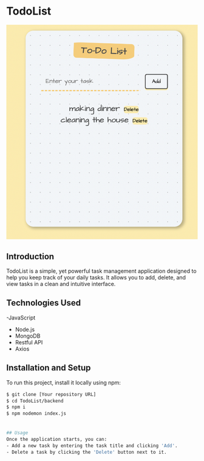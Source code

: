 # TodoList

![TodoList](https://github.com/elit1986/TodoList/blob/main/todo.jpg)


## Introduction
TodoList is a simple, yet powerful task management application designed to help you keep track of your daily tasks. It allows you to add, delete, and view tasks in a clean and intuitive interface.


## Technologies Used
-JavaScript
- Node.js
- MongoDB
- Restful API
- Axios

## Installation and Setup
To run this project, install it locally using npm:

```bash
$ git clone [Your repository URL]
$ cd TodoList/backend
$ npm i
$ npm nodemon index.js


## Usage
Once the application starts, you can:
- Add a new task by entering the task title and clicking 'Add'.
- Delete a task by clicking the 'Delete' button next to it.



